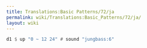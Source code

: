 ```yaml
---
title: Translations:Basic Patterns/72/ja
permalink: wiki/Translations:Basic_Patterns/72/ja/
layout: wiki
---
```


``` Haskell
d1 $ up "0 ~ 12 24" # sound "jungbass:6"
```
